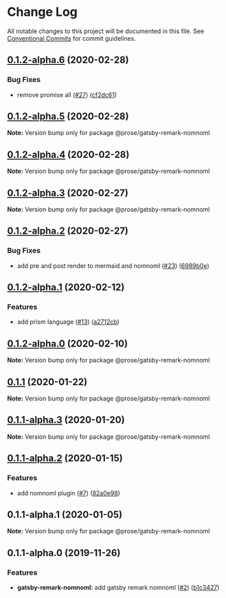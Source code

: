 # Change Log

All notable changes to this project will be documented in this file.
See [Conventional Commits](https://conventionalcommits.org) for commit guidelines.

## [0.1.2-alpha.6](https://github.com/prosejs/prose/compare/@prose/gatsby-remark-nomnoml@0.1.2-alpha.5...@prose/gatsby-remark-nomnoml@0.1.2-alpha.6) (2020-02-28)


### Bug Fixes

* remove promise all ([#27](https://github.com/prosejs/prose/issues/27)) ([cf2dc61](https://github.com/prosejs/prose/commit/cf2dc61ec1e1995f25a3f7cb984861e0d2499b12))





## [0.1.2-alpha.5](https://github.com/prosejs/prose/compare/@prose/gatsby-remark-nomnoml@0.1.2-alpha.4...@prose/gatsby-remark-nomnoml@0.1.2-alpha.5) (2020-02-28)

**Note:** Version bump only for package @prose/gatsby-remark-nomnoml





## [0.1.2-alpha.4](https://github.com/prosejs/prose/compare/@prose/gatsby-remark-nomnoml@0.1.2-alpha.3...@prose/gatsby-remark-nomnoml@0.1.2-alpha.4) (2020-02-28)

**Note:** Version bump only for package @prose/gatsby-remark-nomnoml





## [0.1.2-alpha.3](https://github.com/prosejs/prose/compare/@prose/gatsby-remark-nomnoml@0.1.2-alpha.2...@prose/gatsby-remark-nomnoml@0.1.2-alpha.3) (2020-02-27)

**Note:** Version bump only for package @prose/gatsby-remark-nomnoml





## [0.1.2-alpha.2](https://github.com/prosejs/prose/compare/@prose/gatsby-remark-nomnoml@0.1.2-alpha.1...@prose/gatsby-remark-nomnoml@0.1.2-alpha.2) (2020-02-27)


### Bug Fixes

* add pre and post render to mermaid and nomnoml ([#23](https://github.com/prosejs/prose/issues/23)) ([6989b0e](https://github.com/prosejs/prose/commit/6989b0e90a467b6da25f9cc96eb2a4ea3f1cf51e))





## [0.1.2-alpha.1](https://github.com/prosejs/prose/compare/@prose/gatsby-remark-nomnoml@0.1.2-alpha.0...@prose/gatsby-remark-nomnoml@0.1.2-alpha.1) (2020-02-12)


### Features

* add prism language ([#13](https://github.com/prosejs/prose/issues/13)) ([a2712cb](https://github.com/prosejs/prose/commit/a2712cb7200933b6e6d6b9c9cd8e04dc0097011b))





## [0.1.2-alpha.0](https://github.com/prosejs/prose/compare/@prose/gatsby-remark-nomnoml@0.1.1...@prose/gatsby-remark-nomnoml@0.1.2-alpha.0) (2020-02-10)

**Note:** Version bump only for package @prose/gatsby-remark-nomnoml





## [0.1.1](https://github.com/prosejs/prose/compare/@prose/gatsby-remark-nomnoml@0.1.1-alpha.3...@prose/gatsby-remark-nomnoml@0.1.1) (2020-01-22)

**Note:** Version bump only for package @prose/gatsby-remark-nomnoml





## [0.1.1-alpha.3](https://github.com/prosejs/prose/compare/@prose/gatsby-remark-nomnoml@0.1.1-alpha.2...@prose/gatsby-remark-nomnoml@0.1.1-alpha.3) (2020-01-20)

**Note:** Version bump only for package @prose/gatsby-remark-nomnoml





## [0.1.1-alpha.2](https://github.com/prosejs/prose/compare/@prose/gatsby-remark-nomnoml@0.1.1-alpha.1...@prose/gatsby-remark-nomnoml@0.1.1-alpha.2) (2020-01-15)


### Features

* add nomnoml plugin ([#7](https://github.com/prosejs/prose/issues/7)) ([82a0e98](https://github.com/prosejs/prose/commit/82a0e98ad6bc1c26dddd9f2b786e56b6e6cbc517))





## 0.1.1-alpha.1 (2020-01-05)

**Note:** Version bump only for package @prose/gatsby-remark-nomnoml





## 0.1.1-alpha.0 (2019-11-26)


### Features

* **gatsby-remark-nomnoml:** add gatsby remark nomnoml ([#2](https://github.com/prosejs/prose/issues/2)) ([b1c3427](https://github.com/prosejs/prose/commit/b1c34275b763b2e98c3c986f796b16512b0d3484))
